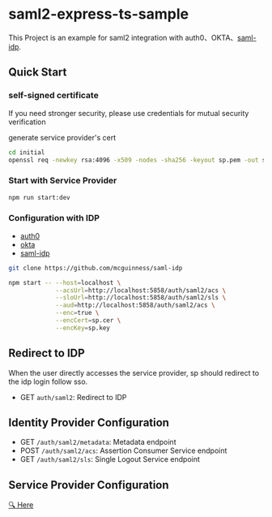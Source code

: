 saml2-express-ts-sample
===

This Project is an example for saml2 integration with auth0、OKTA、[saml-idp](https://github.com/mcguinness/saml-idp).

## Quick Start

### self-signed certificate
If you need stronger security, please use credentials for mutual security verification

generate service provider's cert

```sh
cd initial
openssl req -newkey rsa:4096 -x509 -nodes -sha256 -keyout sp.pem -out sp.crt
```

### Start with  Service Provider
```sh
npm run start:dev
```

### Configuration with IDP
- [auth0](./auth0.md)
- [okta](https://developer.okta.com/docs/concepts/saml/#federated-identity)
- [saml-idp](https://github.com/mcguinness/saml-idp)
```bash
git clone https://github.com/mcguinness/saml-idp

npm start -- --host=localhost \
             --acsUrl=http://localhost:5858/auth/saml2/acs \
             --sloUrl=http://localhost:5858/auth/saml2/sls \
             --aud=http://localhost:5858/auth/saml2/acs \
             --enc=true \
             --encCert=sp.cer \
             --encKey=sp.key
```


## Redirect to IDP
When the user directly accesses the service provider, sp should redirect to the idp login follow sso.

- GET `auth/saml2`: Redirect to IDP

## Identity Provider Configuration
- GET `/auth/saml2/metadata`: Metadata endpoint 
- POST `/auth/saml2/acs`: Assertion Consumer Service endpoint 
- GET `/auth/saml2/sls`: Single Logout Service endpoint 


## Service Provider Configuration

[🔍 Here](./.env)
